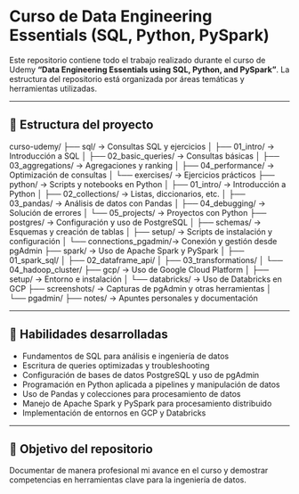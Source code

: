 # Curso de Data Engineering Essentials (SQL, Python, PySpark)

Este repositorio contiene todo el trabajo realizado durante el curso de Udemy **“Data Engineering Essentials using SQL, Python, and PySpark”**. La estructura del repositorio está organizada por áreas temáticas y herramientas utilizadas.

---

## 📂 Estructura del proyecto

curso-udemy/
├── sql/ → Consultas SQL y ejercicios
│ ├── 01_intro/ → Introducción a SQL
│ ├── 02_basic_queries/ → Consultas básicas
│ ├── 03_aggregations/ → Agregaciones y ranking
│ ├── 04_performance/ → Optimización de consultas
│ └── exercises/ → Ejercicios prácticos
├── python/ → Scripts y notebooks en Python
│ ├── 01_intro/ → Introducción a Python
│ ├── 02_collections/ → Listas, diccionarios, etc.
│ ├── 03_pandas/ → Análisis de datos con Pandas
│ ├── 04_debugging/ → Solución de errores
│ └── 05_projects/ → Proyectos con Python
├── postgres/ → Configuración y uso de PostgreSQL
│ ├── schemas/ → Esquemas y creación de tablas
│ ├── setup/ → Scripts de instalación y configuración
│ └── connections_pgadmin/→ Conexión y gestión desde pgAdmin
├── spark/ → Uso de Apache Spark y PySpark
│ ├── 01_spark_sql/
│ ├── 02_dataframe_api/
│ ├── 03_transformations/
│ └── 04_hadoop_cluster/
├── gcp/ → Uso de Google Cloud Platform
│ ├── setup/ → Entorno e instalación
│ └── databricks/ → Uso de Databricks en GCP
├── screenshots/ → Capturas de pgAdmin y otras herramientas
│ └── pgadmin/
├── notes/ → Apuntes personales y documentación




---

## 🧠 Habilidades desarrolladas

- Fundamentos de SQL para análisis e ingeniería de datos
- Escritura de queries optimizadas y troubleshooting
- Configuración de bases de datos PostgreSQL y uso de pgAdmin
- Programación en Python aplicada a pipelines y manipulación de datos
- Uso de Pandas y colecciones para procesamiento de datos
- Manejo de Apache Spark y PySpark para procesamiento distribuido
- Implementación de entornos en GCP y Databricks

---

## 🚀 Objetivo del repositorio

Documentar de manera profesional mi avance en el curso y demostrar competencias en herramientas clave para la ingeniería de datos.
